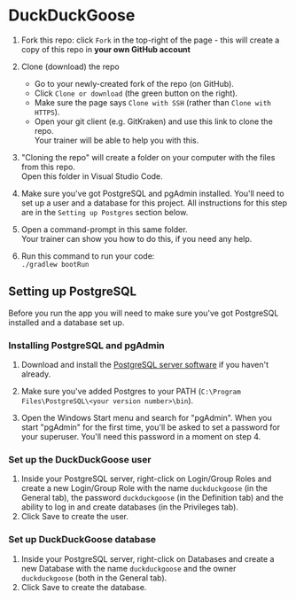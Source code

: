 # DuckDuckGoose

1. Fork this repo: click `Fork` in the top-right of the page - this will create a copy of this repo in **your own GitHub account**

1. Clone (download) the repo
    * Go to your newly-created fork of the repo (on GitHub).
    * Click `Clone or download` (the green button on the right).
    * Make sure the page says `Clone with SSH` (rather than `Clone with HTTPS`).
    * Open your git client (e.g. GitKraken) and use this link to clone the repo.  
      Your trainer will be able to help you with this.

1. "Cloning the repo" will create a folder on your computer with the files from this repo.  
   Open this folder in  Visual Studio Code.

1. Make sure you've got PostgreSQL and pgAdmin installed. You'll need to set up a user and a database for this project.
   All instructions for this step are in the `Setting up Postgres` section below.

1. Open a command-prompt in this same folder.  
   Your trainer can show you how to do this, if you need any help.

1. Run this command to run your code:  
   `./gradlew bootRun`

## Setting up PostgreSQL

Before you run the app you will need to make sure you've got PostgreSQL installed and a database set up.

### Installing PostgreSQL and pgAdmin

1. Download and install the [PostgreSQL server software](https://www.enterprisedb.com/downloads/postgres-postgresql-downloads) if you haven't already.

1. Make sure you've added Postgres to your PATH (`C:\Program Files\PostgreSQL\<your version number>\bin`).

1. Open the Windows Start menu and search for "pgAdmin". When you start "pgAdmin" for the first time, you'll be asked to set a password for your superuser. You'll need this password in a moment on step 4.

### Set up the DuckDuckGoose user

1. Inside your PostgreSQL server, right-click on Login/Group Roles and create a new Login/Group Role with the name `duckduckgoose` (in the General tab), the password `duckduckgoose` (in the Definition tab) and the ability to log in and create databases (in the Privileges tab).
1. Click Save to create the user.

### Set up DuckDuckGoose database

1. Inside your PostgreSQL server, right-click on Databases and create a new Database with the name `duckduckgoose` and the owner `duckduckgoose` (both in the General tab).
1. Click Save to create the database.
